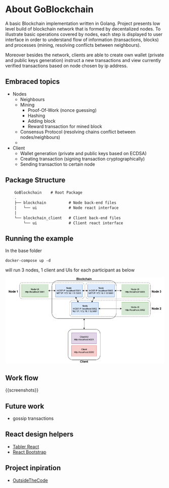 # About GoBlockchain
A basic Blockchain implementation written in Golang. Project presents low level build of blockchain network that is formed by decentalized nodes. To illustrate basic operations covered by nodes, each step is displayed to user interface in order to understand flow of information (transactions, blocks) and processes (mining, resolving conflicts between neighbours).

Moreover besides the network, clients are able to create own wallet (private and public keys generation) instruct a new transactions and view currently verified transactions based on node chosen by ip address.

## Embraced topics
- Nodes
    - Neighbours
    - Mining
        - Proof-Of-Work (nonce guessing)
        - Hashing
        - Adding block
        - Reward transaction for mined block
    - Consensus Protocol (resolving chains conflict between nodes/neighbours)
    -
- Client
    - Wallet generation (private and public keys based on ECDSA)
    - Creating transaction (signing transaction cryptographically)
    - Sending transaction to certain node

## Package Structure
```
    GoBlockchain    # Root Package
    .
    ├── blockchain          # Node back-end files
    │   └── ui              # Node react interface
    |
    └── blockchain_client   # Client back-end files
        └── ui              # Client react interface
```
## Running the example
In the base folder 
```
docker-compose up -d
```
will run 3 nodes, 1 client and UIs for each participant as below

![Example architecture](img-readme/ExampleArchitecture.png)

## Work flow
{{screenshots}}

## Future work
- gossip transactions

## React design helpers
- [Tabler React](http://tabler-react.com/documentation/#forminputreact)
- [React Bootstrap](https://react-bootstrap.netlify.com/components/modal/#modals)

## Project inpiration
- [OutsideTheCode](https://www.youtube.com/channel/UCuxN2UqjhvvfXfiV2h9N_Jg/featured) 
